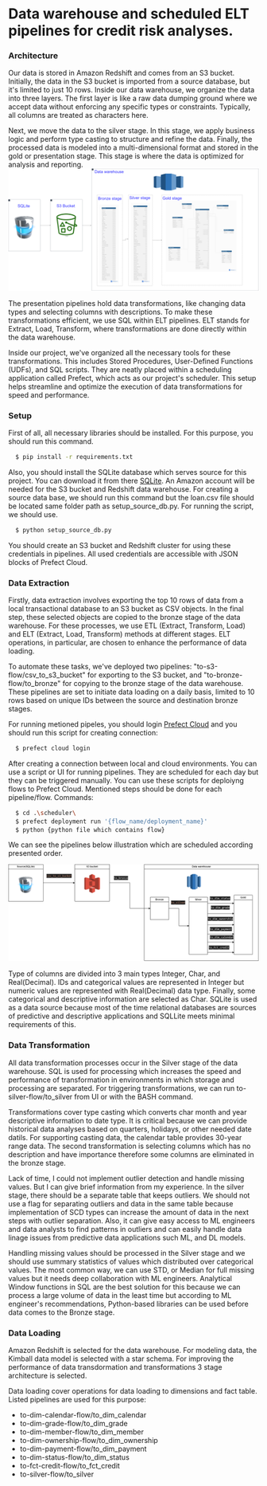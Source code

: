 # Data warehouse and scheduled ELT pipelines for credit risk analyses.

### Architecture
Our data is stored in Amazon Redshift and comes from an S3 bucket. Initially, the data in the S3 bucket is imported from a source database, but it's limited to just 10 rows. Inside our data warehouse, we organize the data into three layers. The first layer is like a raw data dumping ground where we accept data without enforcing any specific types or constraints. Typically, all columns are treated as characters here.

Next, we move the data to the silver stage. In this stage, we apply business logic and perform type casting to structure and refine the data. Finally, the processed data is modeled into a multi-dimensional format and stored in the gold or presentation stage. This stage is where the data is optimized for analysis and reporting.
![alt text](https://github.com/shahinyusifli/dw-credit-risk/blob/main/document/architecture.png)

The presentation pipelines hold data transformations, like changing data types and selecting columns with descriptions. To make these transformations efficient, we use SQL within ELT pipelines. ELT stands for Extract, Load, Transform, where transformations are done directly within the data warehouse.

Inside our project, we've organized all the necessary tools for these transformations. This includes Stored Procedures, User-Defined Functions (UDFs), and SQL scripts. They are neatly placed within a scheduling application called Prefect, which acts as our project's scheduler. This setup helps streamline and optimize the execution of data transformations for speed and performance.

### Setup
First of all, all necessary libraries should be installed. For this purpose, you should run this command.

```bash
  $ pip install -r requirements.txt
```
Also, you should install the SQLite database which serves source for this project. You can download it from there
[SQLite](https://www.sqlite.org/draft/download.html). An Amazon account will be needed for the S3 bucket and Redshift data warehouse. For creating a source data base, we should run this command but the loan.csv file should be located same folder path as setup_source_db.py. For running the script, we should use.
```bash
  $ python setup_source_db.py
```
You should create an S3 bucket and Redshift cluster for using these credentials in pipelines. All used credentials are accessible with JSON blocks of Prefect Cloud.
### Data Extraction
Firstly, data extraction involves exporting the top 10 rows of data from a local transactional database to an S3 bucket as CSV objects. In the final step, these selected objects are copied to the bronze stage of the data warehouse. For these processes, we use ETL (Extract, Transform, Load) and ELT (Extract, Load, Transform) methods at different stages. ELT operations, in particular, are chosen to enhance the performance of data loading.

To automate these tasks, we've deployed two pipelines: "to-s3-flow/csv_to_s3_bucket" for exporting to the S3 bucket, and "to-bronze-flow/to_bronze" for copying to the bronze stage of the data warehouse. These pipelines are set to initiate data loading on a daily basis, limited to 10 rows based on unique IDs between the source and destination bronze stages.

For running metioned pipeles, you should login [Prefect Cloud](https://www.prefect.io/cloud) and you should run this script for creating connection:
```bash
  $ prefect cloud login
```
After creating a connection between local and cloud environments. You can use a script or UI for running pipelines. They are scheduled for each day but they can be triggered manually.
You can use these scripts for deploiyng flows to Prefect Cloud. Mentioned steps should be done for each pipeline/flow. Commands:

```bash
  $ cd .\scheduler\ 
  $ prefect deployment run '{flow_name/deployment_name}'
  $ python {python file which contains flow}
```

We can see the pipelines below illustration which are scheduled according presented order.

![alt text](https://github.com/shahinyusifli/dw-credit-risk/blob/main/document/pipelines.png)


Type of columns are divided into 3 main types Integer, Char, and Real(Decimal). IDs and categorical values are represented in Integer but numeric values are represented with Real(Decimal) data type. Finally, some categorical and descriptive information are selected as Char. SQLite is used as a data source because most of the time relational databases are sources of predictive and descriptive applications and SQLLite meets minimal requirements of this.
### Data Transformation
All data transformation processes occur in the Silver stage of the data warehouse. SQL is used for processing which increases the speed and performance of transformation in environments in which storage and processing are separated. For triggering transformations, we can run to-silver-flow/to_silver from UI or with the BASH command. 

Transformations cover type casting which converts char month and year descriptive information to date type. It is critical because we can provide historical data analyses based on quarters, holidays, or other needed date datils. For supporting casting data, the calendar table provides 30-year range data. The second transformation is selecting columns which has no description and have importance therefore some columns are eliminated in the bronze stage. 

Lack of time, I could not implement outlier detection and handle missing values. But I can give brief information from my experience. In the silver stage, there should be a separate table that keeps outliers. We should not use a flag for separating outliers and data in the same table because implementation of SCD types can increase the amount of data in the next steps with outlier separation. Also, it can give easy access to ML engineers and data analysts to find patterns in outliers and can easily handle data linage issues from predictive data applications such ML, and DL models. 

Handling missing values should be processed in the Silver stage and we should use summary statistics of values which distributed over categorical values. The most common way, we can use STD, or Median for full missing values but it needs deep collaboration with ML engineers. Analytical Window functions in SQL are the best solution for this because we can process a large volume of data in the least time but according to ML engineer's recommendations, Python-based libraries can be used before data comes to the Bronze stage. 

### Data Loading
Amazon Redshift is selected for the data warehouse. For modeling data, the Kimball data model is selected with a star schema. For improving the performance of data transdormation and transformations 3 stage architecture is selected.  

Data loading cover operations for data loading to dimensions and fact table. Listed pipelines are used for this purpose:
- to-dim-calendar-flow/to_dim_calendar
- to-dim-grade-flow/to_dim_grade
- to-dim-member-flow/to_dim_member
- to-dim-ownership-flow/to_dim_ownership
- to-dim-payment-flow/to_dim_payment
- to-dim-status-flow/to_dim_status
- to-fct-credit-flow/to_fct_credit
- to-silver-flow/to_silver



